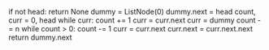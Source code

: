 if not head:
return None
dummy = ListNode(0)
dummy.next = head
count, curr = 0, head
while curr:
count += 1
curr = curr.next
curr = dummy
count -= n
while count > 0:
count -= 1
curr = curr.next
curr.next = curr.next.next
return dummy.next